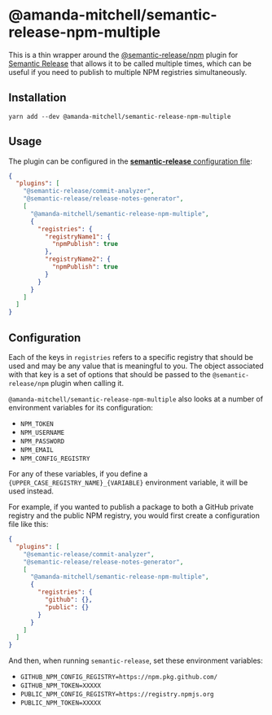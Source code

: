 # @amanda-mitchell/semantic-release-npm-multiple

This is a thin wrapper around the [@semantic-release/npm](https://github.com/semantic-release/npm) plugin for [Semantic Release](https://semantic-release.gitbook.io/semantic-release/) that allows it to be called multiple times, which can be useful if you need to publish to multiple NPM registries simultaneously.

## Installation

```
yarn add --dev @amanda-mitchell/semantic-release-npm-multiple
```

## Usage

The plugin can be configured in the [**semantic-release** configuration file](https://github.com/semantic-release/semantic-release/blob/master/docs/usage/configuration.md#configuration):

```json
{
  "plugins": [
    "@semantic-release/commit-analyzer",
    "@semantic-release/release-notes-generator",
    [
      "@amanda-mitchell/semantic-release-npm-multiple",
      {
        "registries": {
          "registryName1": {
            "npmPublish": true
          },
          "registryName2": {
            "npmPublish": true
          }
        }
      }
    ]
  ]
}
```

## Configuration

Each of the keys in `registries` refers to a specific registry that should be used and may be any value that is meaningful to you.
The object associated with that key is a set of options that should be passed to the `@semantic-release/npm` plugin when calling it.

`@amanda-mitchell/semantic-release-npm-multiple` also looks at a number of environment variables for its configuration:

- `NPM_TOKEN`
- `NPM_USERNAME`
- `NPM_PASSWORD`
- `NPM_EMAIL`
- `NPM_CONFIG_REGISTRY`

For any of these variables, if you define a `{UPPER_CASE_REGISTRY_NAME}_{VARIABLE}` environment variable, it will be used instead.

For example, if you wanted to publish a package to both a GitHub private registry and the public NPM registry, you would first create a configuration file like this:

```json
{
  "plugins": [
    "@semantic-release/commit-analyzer",
    "@semantic-release/release-notes-generator",
    [
      "@amanda-mitchell/semantic-release-npm-multiple",
      {
        "registries": {
          "github": {},
          "public": {}
        }
      }
    ]
  ]
}
```

And then, when running `semantic-release`, set these environment variables:

- `GITHUB_NPM_CONFIG_REGISTRY=https://npm.pkg.github.com/`
- `GITHUB_NPM_TOKEN=XXXXX`
- `PUBLIC_NPM_CONFIG_REGISTRY=https://registry.npmjs.org`
- `PUBLIC_NPM_TOKEN=XXXXX`
